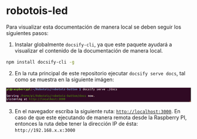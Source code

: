 # robotois-led

Para visualizar esta documentación de manera local se deben seguir los siguientes pasos:

1. Instalar globalmente `docsify-cli`, ya que este paquete ayudará a visualizar el contenido de la documentación de manera local.
```bash
npm install docsify-cli -g
```
2. En la ruta principal de este repositorio ejecutar `docsify serve docs`, tal como se muestra en la siguiente imágen:

![docsify serve docs](docsify.png)

3. En el navegador escriba la siguiente ruta: [`http://localhost:3000`](http://localhost:3000). En caso de que este ejecutando de manera remota desde la Raspberry PI, entonces la ruta debe tener la dirección IP de ésta: `http://192.168.x.x:3000`
